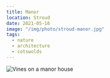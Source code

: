 ```yaml
---
title: Manor
location: Stroud
date: 2021-05-16
image: "/img/photo/stroud-manor.jpg"
tags:
  - nature
  - architecture
  - cotswolds
---
```


![Vines on a manor house](/img/photo/stroud-manor.jpg)
